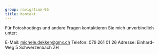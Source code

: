 ```yaml
---
group: navigation-06
title: Kontakt
---
```

Für Fotoshootings und andere Fragen kontaktieren Sie mich unverbindlich unter:

E-Mail: [michele.dekker@gmx.ch](mailto:michele.dekker@gmx.ch)
Telefon: 079 261 01 26
Adresse: 
Einhard-Weg 5
Schwerzenbach ZH
